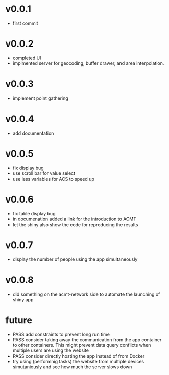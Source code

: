 v0.0.1
===== 
* first commit

v0.0.2
===== 
* completed UI 
* implmented server for geocoding, buffer drawer, and area interpolation.

v0.0.3
===== 
* implement point gathering

v0.0.4
===== 
* add documentation

v0.0.5
===== 
* fix display bug
* use scroll bar for value select
* use less variables for ACS to speed up

v0.0.6
===== 
* fix table display bug
* in documenation added a link for the introduction to ACMT
* let the shiny also show the code for reproducing the results

v0.0.7
===== 
* display the number of people using the app simultaneously

v0.0.8
===== 
* did something on the acmt-network side to automate the launching of shiny app

future
========================= 
* PASS add constraints to prevent long run time
* PASS consider taking away the communication from the app container to other containers. This might prevent data query conflicts when multiple users are using the website
* PASS consider directly hosting the app instead of from Docker
* try using (performnig tasks) the website from multiple devices simutaniously and see how much the server slows down




